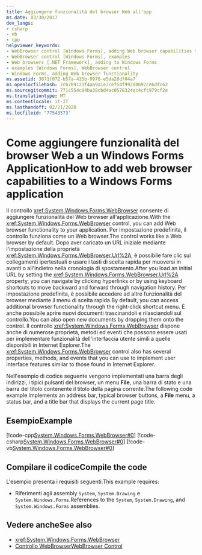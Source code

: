 ```yaml
---
title: Aggiungere funzionalità del browser Web all'app
ms.date: 03/30/2017
dev_langs:
- csharp
- vb
- cpp
helpviewer_keywords:
- WebBrowser control [Windows Forms], adding Web browser capabilities to your application
- WebBrowser control [Windows Forms], examples
- Web browsers [.NET Framework], adding to Windows Forms
- examples [Windows Forms], WebBrowser control
- Windows Forms, adding Web browser functionality
ms.assetid: 3871f072-b57a-435b-9976-e5da28df04a7
ms.openlocfilehash: 7cb789121f4aa9a1e7cef54f992d0697ce6dfc62
ms.sourcegitcommit: 771c554c84ba38cbd4ac0578324ec4cfc979cf2e
ms.translationtype: MT
ms.contentlocale: it-IT
ms.lasthandoff: 02/21/2020
ms.locfileid: "77543573"
---
```

# <a name="how-to-add-web-browser-capabilities-to-a-windows-forms-application"></a><span data-ttu-id="dd73e-102">Come aggiungere funzionalità del browser Web a un Windows Forms Application</span><span class="sxs-lookup"><span data-stu-id="dd73e-102">How to add web browser capabilities to a Windows Forms application</span></span>

<span data-ttu-id="dd73e-103">Il controllo <xref:System.Windows.Forms.WebBrowser> consente di aggiungere funzionalità del Web browser all'applicazione.</span><span class="sxs-lookup"><span data-stu-id="dd73e-103">With the <xref:System.Windows.Forms.WebBrowser> control, you can add Web browser functionality to your application.</span></span> <span data-ttu-id="dd73e-104">Per impostazione predefinita, il controllo funziona come un Web browser.</span><span class="sxs-lookup"><span data-stu-id="dd73e-104">The control works like a Web browser by default.</span></span> <span data-ttu-id="dd73e-105">Dopo aver caricato un URL iniziale mediante l'impostazione della proprietà <xref:System.Windows.Forms.WebBrowser.Url%2A>, è possibile fare clic sui collegamenti ipertestuali o usare i tasti di scelta rapida per muoversi in avanti o all'indietro nella cronologia di spostamento.</span><span class="sxs-lookup"><span data-stu-id="dd73e-105">After you load an initial URL by setting the <xref:System.Windows.Forms.WebBrowser.Url%2A> property, you can navigate by clicking hyperlinks or by using keyboard shortcuts to move backward and forward through navigation history.</span></span> <span data-ttu-id="dd73e-106">Per impostazione predefinita, è possibile accedere ad altre funzionalità del browser mediante il menu di scelta rapida.</span><span class="sxs-lookup"><span data-stu-id="dd73e-106">By default, you can access additional browser functionality through the right-click shortcut menu.</span></span> <span data-ttu-id="dd73e-107">È anche possibile aprire nuovi documenti trascinandoli e rilasciandoli sul controllo.</span><span class="sxs-lookup"><span data-stu-id="dd73e-107">You can also open new documents by dropping them onto the control.</span></span> <span data-ttu-id="dd73e-108">Il controllo <xref:System.Windows.Forms.WebBrowser> dispone anche di numerose proprietà, metodi ed eventi che possono essere usati per implementare funzionalità dell'interfaccia utente simili a quelle disponibili in Internet Explorer.</span><span class="sxs-lookup"><span data-stu-id="dd73e-108">The <xref:System.Windows.Forms.WebBrowser> control also has several properties, methods, and events that you can use to implement user interface features similar to those found in Internet Explorer.</span></span>

<span data-ttu-id="dd73e-109">Nell'esempio di codice seguente vengono implementati una barra degli indirizzi, i tipici pulsanti del browser, un menu **File**, una barra di stato e una barra del titolo contenente il titolo della pagina corrente.</span><span class="sxs-lookup"><span data-stu-id="dd73e-109">The following code example implements an address bar, typical browser buttons, a **File** menu, a status bar, and a title bar that displays the current page title.</span></span>

## <a name="example"></a><span data-ttu-id="dd73e-110">Esempio</span><span class="sxs-lookup"><span data-stu-id="dd73e-110">Example</span></span>

[!code-cpp[System.Windows.Forms.WebBrowser#0](~/samples/snippets/cpp/VS_Snippets_Winforms/System.Windows.Forms.WebBrowser/CPP/form1.cpp#0)]
[!code-csharp[System.Windows.Forms.WebBrowser#0](~/samples/snippets/csharp/VS_Snippets_Winforms/System.Windows.Forms.WebBrowser/CS/form1.cs#0)]
[!code-vb[System.Windows.Forms.WebBrowser#0](~/samples/snippets/visualbasic/VS_Snippets_Winforms/System.Windows.Forms.WebBrowser/VB/form1.vb#0)]
  
## <a name="compile-the-code"></a><span data-ttu-id="dd73e-111">Compilare il codice</span><span class="sxs-lookup"><span data-stu-id="dd73e-111">Compile the code</span></span>

<span data-ttu-id="dd73e-112">L'esempio presenta i requisiti seguenti:</span><span class="sxs-lookup"><span data-stu-id="dd73e-112">This example requires:</span></span>

- <span data-ttu-id="dd73e-113">Riferimenti agli assembly `System`, `System.Drawing` e `System.Windows.Forms`.</span><span class="sxs-lookup"><span data-stu-id="dd73e-113">References to the `System`, `System.Drawing`, and `System.Windows.Forms` assemblies.</span></span>

## <a name="see-also"></a><span data-ttu-id="dd73e-114">Vedere anche</span><span class="sxs-lookup"><span data-stu-id="dd73e-114">See also</span></span>

- <xref:System.Windows.Forms.WebBrowser>
- [<span data-ttu-id="dd73e-115">Controllo WebBrowser</span><span class="sxs-lookup"><span data-stu-id="dd73e-115">WebBrowser Control</span></span>](webbrowser-control-windows-forms.md)
